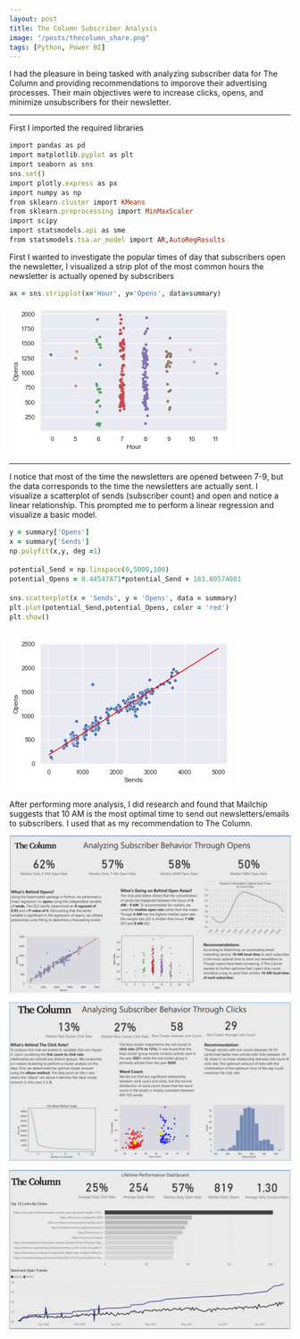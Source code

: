 ```yaml
---
layout: post
title: The Column Subscriber Analysis
image: "/posts/thecolumn_share.png"
tags: [Python, Power BI]
---
```


I had the pleasure in being tasked with analyzing subscriber data for The Column and providing recommendations to imporove their advertising processes. Their main objectives were to increase clicks, opens, and minimize unsubscribers for their newsletter.

---

First I imported the required libraries

```ruby
import pandas as pd
import matplotlib.pyplot as plt
import seaborn as sns
sns.set()
import plotly.express as px
import numpy as np
from sklearn.cluster import KMeans
from sklearn.preprocessing import MinMaxScaler
import scipy 
import statsmodels.api as sme
from statsmodels.tsa.ar_model import AR,AutoRegResults

```
First I wanted to investigate the popular times of day that subscribers open the newsletter, I visualized a strip plot of the most common hours the newsletter is actually opened by subscribers

```ruby
ax = sns.stripplot(x='Hour', y='Opens', data=summary)
```
![alt text](/img/posts/Strip_plot.png "Strip Plot")

---
I notice that most of the time the newsletters are opened between 7-9, but the data corresponds to the time the newsletters are actually sent. I visualize a scatterplot of sends (subscriber count) and open and notice a linear relationship. This prompted me to perform a linear regression and visualize a basic model.

```ruby
y = summary['Opens']
x = summary['Sends']
np.polyfit(x,y, deg =1)

potential_Send = np.linspace(0,5000,100)
potential_Opens = 0.44547871*potential_Send + 183.80574801

sns.scatterplot(x = 'Sends', y = 'Opens', data = summary)
plt.plot(potential_Send,potential_Opens, color = 'red')
plt.show()
```

![alt text](/img/posts/Opens_Regression.png "Opens Linear Regression")
---
After performing more analysis, I did research and found that Mailchip suggests that 10 AM is the most optimal time to send out newsletters/emails to subscribers. I used that as  my recommendation to The Column.

![alt text](/img/posts/Opens_Analysis.jpg "Opens Analysis")

![alt text](/img/posts/Clicks_Analysis.jpg "Clicks Analysis")

![alt text](/img/posts/Lifetime_Column.jpg "Lifetime Performance")

